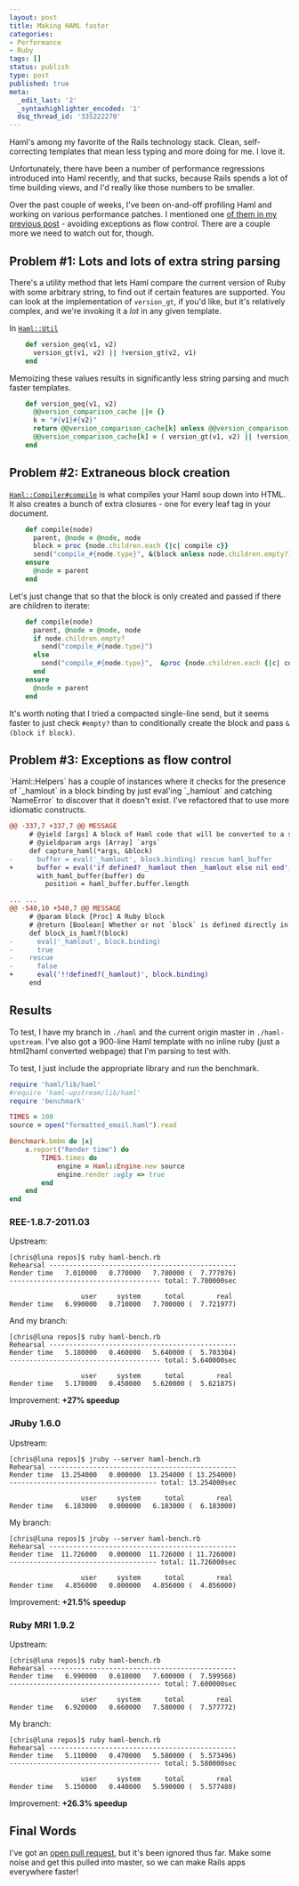 ```yaml
---
layout: post
title: Making HAML faster
categories:
- Performance
- Ruby
tags: []
status: publish
type: post
published: true
meta:
  _edit_last: '2'
  _syntaxhighlighter_encoded: '1'
  dsq_thread_id: '335222270'
---
```

Haml's among my favorite of the Rails technology stack. Clean, self-correcting templates that mean less typing and more doing for me. I love it.

Unfortunately, there have been a number of performance regressions introduced into Haml recently, and that sucks, because Rails spends a lot of time building views, and I'd really like those numbers to be smaller.

Over the past couple of weeks, I've been on-and-off profiling Haml and working on various performance patches. I mentioned one <a href="http://www.coffeepowered.net/2011/06/17/jruby-performance-exceptions-are-not-flow-control/">of them in my previous post</a> - avoiding exceptions as flow control. There are a couple more we need to watch out for, though.

<h2>Problem #1: Lots and lots of extra string parsing</h2>

There's a utility method that lets Haml compare the current version of Ruby with some arbitrary string, to find out if certain features are supported. You can look at the implementation of `version_gt`, if you'd like, but it's relatively complex, and we're invoking it a <em>lot</em> in any given template.

In <a href="https://github.com/nex3/haml/blob/master/lib/haml/util.rb#L268">`Haml::Util`</a>

~~~ruby
    def version_geq(v1, v2)
      version_gt(v1, v2) || !version_gt(v2, v1)
    end
~~~

Memoizing these values results in significantly less string parsing and much faster templates.

~~~ruby
    def version_geq(v1, v2)
      @@version_comparison_cache ||= {}
      k = "#{v1}#{v2}"
      return @@version_comparison_cache[k] unless @@version_comparison_cache[k].nil?
      @@version_comparison_cache[k] = ( version_gt(v1, v2) || !version_gt(v2, v1) )
    end
~~~

<h2>Problem #2: Extraneous block creation</h2>

<a href="https://github.com/nex3/haml/blob/master/lib/haml/compiler.rb#L444">`Haml::Compiler#compile`</a> is what compiles your Haml soup down into HTML.  It also creates a bunch of extra closures - one for every leaf tag in your document.

~~~ruby
    def compile(node)
      parent, @node = @node, node
      block = proc {node.children.each {|c| compile c}}
      send("compile_#{node.type}", &(block unless node.children.empty?))
    ensure
      @node = parent
    end
~~~

Let's just change that so that the block is only created and passed if there are children to iterate:

~~~ruby
    def compile(node)
      parent, @node = @node, node
      if node.children.empty?
        send("compile_#{node.type}")
      else
        send("compile_#{node.type}",  &proc {node.children.each {|c| compile c}} )
      end
    ensure
      @node = parent
    end
~~~

It's worth noting that I tried a compacted single-line send, but it seems faster to just check `#empty?` than to conditionally create the block and pass `&(block if block)`.

<h2>Problem #3: Exceptions as flow control</h2>
`Haml::Helpers` has a couple of instances where it checks for the presence of `_hamlout` in a block binding by just eval'ing `_hamlout` and catching `NameError` to discover that it doesn't exist. I've refactored that to use more idiomatic constructs.

~~~diff
@@ -337,7 +337,7 @@ MESSAGE
     # @yield [args] A block of Haml code that will be converted to a string
     # @yieldparam args [Array] `args`
     def capture_haml(*args, &block)
-      buffer = eval('_hamlout', block.binding) rescue haml_buffer
+      buffer = eval('if defined? _hamlout then _hamlout else nil end', block.binding) || haml_buffer
       with_haml_buffer(buffer) do
         position = haml_buffer.buffer.length

...	...
@@ -540,10 +540,7 @@ MESSAGE
     # @param block [Proc] A Ruby block
     # @return [Boolean] Whether or not `block` is defined directly in a Haml template
     def block_is_haml?(block)
-      eval('_hamlout', block.binding)
-      true
-    rescue
-      false
+      eval('!!defined?(_hamlout)', block.binding)
     end
~~~

<h2>Results</h2>

To test, I have my branch in `./haml` and the current origin master in `./haml-upstream`. I've also got a 900-line Haml template with no inline ruby (just a html2haml converted webpage) that I'm parsing to test with.

To test, I just include the appropriate library and run the benchmark.

~~~ruby
require 'haml/lib/haml'
#require 'haml-upstream/lib/haml'
require 'benchmark'

TIMES = 100
source = open("formatted_email.haml").read

Benchmark.bmbm do |x|
    x.report("Render time") do
        TIMES.times do
            engine = Haml::Engine.new source
            engine.render :ugly => true
        end
    end
end
~~~

<h3>REE-1.8.7-2011.03</h3>

Upstream:

    [chris@luna repos]$ ruby haml-bench.rb
    Rehearsal -----------------------------------------------
    Render time   7.010000   0.770000   7.780000 (  7.777076)
    -------------------------------------- total: 7.780000sec

                      user     system      total        real
    Render time   6.990000   0.710000   7.700000 (  7.721977)

And my branch:


    [chris@luna repos]$ ruby haml-bench.rb
    Rehearsal -----------------------------------------------
    Render time   5.180000   0.460000   5.640000 (  5.703304)
    -------------------------------------- total: 5.640000sec

                      user     system      total        real
    Render time   5.170000   0.450000   5.620000 (  5.621875)

Improvement: **+27% speedup**

<h3>JRuby 1.6.0</h3>

Upstream:

    [chris@luna repos]$ jruby --server haml-bench.rb
    Rehearsal -----------------------------------------------
    Render time  13.254000   0.000000  13.254000 ( 13.254000)
    ------------------------------------- total: 13.254000sec

                      user     system      total        real
    Render time   6.183000   0.000000   6.183000 (  6.183000)

My branch:

    [chris@luna repos]$ jruby --server haml-bench.rb
    Rehearsal -----------------------------------------------
    Render time  11.726000   0.000000  11.726000 ( 11.726000)
    ------------------------------------- total: 11.726000sec

                      user     system      total        real
    Render time   4.856000   0.000000   4.856000 (  4.856000)

Improvement: **+21.5% speedup**

<h3>Ruby MRI 1.9.2</h3>

Upstream:

    [chris@luna repos]$ ruby haml-bench.rb
    Rehearsal -----------------------------------------------
    Render time   6.990000   0.610000   7.600000 (  7.599568)
    -------------------------------------- total: 7.600000sec

                      user     system      total        real
    Render time   6.920000   0.660000   7.580000 (  7.577772)

My branch:

    [chris@luna repos]$ ruby haml-bench.rb
    Rehearsal -----------------------------------------------
    Render time   5.110000   0.470000   5.580000 (  5.573496)
    -------------------------------------- total: 5.580000sec

                      user     system      total        real
    Render time   5.150000   0.440000   5.590000 (  5.577480)

Improvement: **+26.3% speedup**

<h2>Final Words</h2>

I've got an <a href="https://github.com/nex3/haml/pull/346">open pull request</a>, but it's been ignored thus far. Make some noise and get this pulled into master, so we can make Rails apps everywhere faster!
